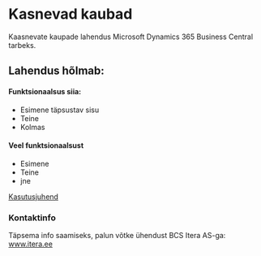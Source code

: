 # Kasnevad kaubad
Kaasnevate kaupade lahendus Microsoft Dynamics 365 Business Central tarbeks.

## Lahendus hõlmab:
#### Funktsionaalsus siia:
* Esimene täpsustav sisu
* Teine
* Kolmas  

#### Veel funktsionaalsust
- Esimene
- Teine
- jne



[Kasutusjuhend](help.md)

### Kontaktinfo
Täpsema info saamiseks, palun võtke ühendust BCS Itera AS-ga:
<a href="https://www.itera.ee/" target="_blank">www.itera.ee</a>
